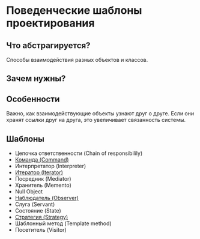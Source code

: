# Поведенческие шаблоны проектирования

## Что абстрагируется?
Способы взаимодействия разных объектов и классов.

## Зачем нужны?


## Особенности
Важно, как взаимодействующие объекты узнают друг о друге. Если они хранят ссылки друг на друга, это увеличивает связанность системы.

## Шаблоны

* Цепочка ответственности (Chain of responsibilily)
* [Команда (Command)](https://github.com/Mohnatus/design-patterns-js/tree/master/behavioral/command)
* Интерпретатор (Interpreter)
* [Итератор (Iterator)](https://github.com/Mohnatus/design-patterns-js/tree/master/behavioral/iterator)
* Посредник (Mediator)
* Хранитель (Memento)
* Null Object
* [Наблюдатель (Observer)](https://github.com/Mohnatus/design-patterns-js/tree/master/behavioral/observer)
* Слуга (Servant)
* Состояние (State)
* [Стратегия (Strategy)](https://github.com/Mohnatus/design-patterns-js/tree/master/behavioral/strategy)
* Шаблонный метод (Template method)
* Посетитель (Visitor)